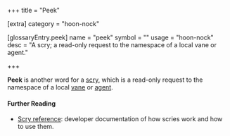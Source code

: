 +++
title = "Peek"

[extra]
category = "hoon-nock"

[glossaryEntry.peek]
name = "peek"
symbol = ""
usage = "hoon-nock"
desc = "A scry; a read-only request to the namespace of a local vane or agent."

+++

**Peek** is another word for a [scry](/glossary/scry), which is a read-only request to the namespace of a local [vane](/glossary/vane) or [agent](/glossary/agent).

#### Further Reading

- [Scry reference](/system/kernel/arvo/guides/scry): developer documentation of how scries work and how to use them.
